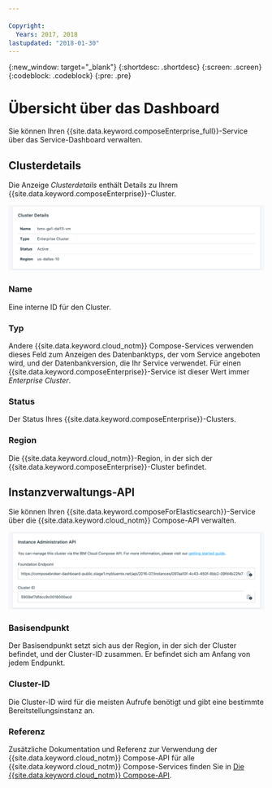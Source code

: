 ```yaml
---

Copyright:
  Years: 2017, 2018
lastupdated: "2018-01-30"
---
```


{:new_window: target="_blank"}
{:shortdesc: .shortdesc}
{:screen: .screen}
{:codeblock: .codeblock}
{:pre: .pre}

# Übersicht über das Dashboard

Sie können Ihren {{site.data.keyword.composeEnterprise_full}}-Service über das Service-Dashboard verwalten.

## Clusterdetails

Die Anzeige _Clusterdetails_ enthält Details zu Ihrem {{site.data.keyword.composeEnterprise}}-Cluster.

![Clusterdetails](./images/enterprise-cluster-details-ready.png "Ansicht der Anzeige 'Clusterdetails'")

### Name

Eine interne ID für den Cluster.

### Typ

Andere {{site.data.keyword.cloud_notm}} Compose-Services verwenden dieses Feld zum Anzeigen des Datenbanktyps, der vom Service angeboten wird, und der Datenbankversion, die Ihr Service verwendet. Für einen {{site.data.keyword.composeEnterprise}}-Service ist dieser Wert immer _Enterprise Cluster_.

### Status

Der Status Ihres {{site.data.keyword.composeEnterprise}}-Clusters.

### Region

Die {{site.data.keyword.cloud_notm}}-Region, in der sich der {{site.data.keyword.composeEnterprise}}-Cluster befindet.

## Instanzverwaltungs-API

Sie können Ihren {{site.data.keyword.composeForElasticsearch}}-Service über die {{site.data.keyword.cloud_notm}} Compose-API verwalten.

![Clusterdetails](./images/enterprise-cluster-api.png "Ansicht der Instanzverwaltungs-API")

### Basisendpunkt

Der Basisendpunkt setzt sich aus der Region, in der sich der Cluster befindet, und der Cluster-ID zusammen. Er befindet sich am Anfang von jedem Endpunkt.

### Cluster-ID

Die Cluster-ID wird für die meisten Aufrufe benötigt und gibt eine bestimmte Bereitstellungsinstanz an.

### Referenz

Zusätzliche Dokumentation und Referenz zur Verwendung der {{site.data.keyword.cloud_notm}} Compose-API für alle {{site.data.keyword.cloud_notm}} Compose-Services finden Sie in [Die {{site.data.keyword.cloud_notm}} Compose-API](https://www.compose.com/articles/the-ibm-cloud-compose-api/).
